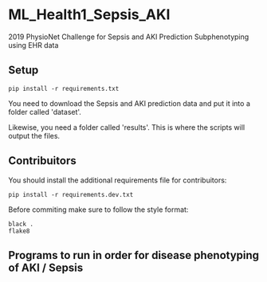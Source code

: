 # ML_Health1_Sepsis_AKI
2019 PhysioNet Challenge for Sepsis and AKI Prediction
Subphenotyping using EHR data

## Setup
```
pip install -r requirements.txt
```
You need to download the Sepsis and AKI prediction data and put it into
a folder called 'dataset'.

Likewise, you need a folder called 'results'. This is where the scripts will
output the files.

## Contribuitors
You should install the additional requirements file for contribuitors:
```
pip install -r requirements.dev.txt
```

Before commiting make sure to follow the style format:
```
black .
flake8
```

## Programs to run in order for disease phenotyping of AKI / Sepsis
